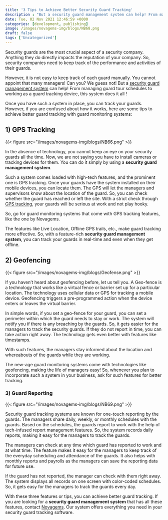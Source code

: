 ```yaml
---
title: '3 Tips to Achieve Better Security Guard Tracking'
description : "But a security guard management system can help! From managing guard tour schedules to working as a guard tracking device, this system does it all !"
date: Tue, 02 Nov 2021 12:46:59 +0000
categories: [development, publishing]
image: /images/novagems-img/blogs/NB68.png
draft: false
tags: ['Uncategorized']
---
```



Security guards are the most crucial aspect of a security company. Anything they do directly impacts the reputation of your company. So, security companies need to keep track of the performance and activities of their guards.

However, it is not easy to keep track of each guard manually. You cannot appoint that many managers! Can you? We guess not! But a [security guard management system](https://novage.ms/) can help! From managing guard tour schedules to working as a guard tracking device, this system does it all !

Once you have such a system in place, you can track your guards. However, if you are confused about how it works, here are some tips to achieve better guard tracking with guard monitoring systems: 

## 1) GPS Tracking 

{{< figure src="/images/novagems-img/blogs/NB66.png" >}}

In the absence of technology, you cannot keep an eye on your security guards all the time. Now, we are not saying you have to install cameras or tracking devices for them. You can do it simply by using a **security guard management system**. 

Such a system comes loaded with high-tech features, and the prominent one is GPS tracking. Once your guards have the system installed on their mobile devices, you can locate them. The GPS will let the managers and supervisors know about the location of the guard. So, you can check whether the guard has reached or left the site. With a strict check through [GPS tracking](https://novage.ms/gps-tracking/), your guards will be serious at work and not play hooky.

So, go for guard monitoring systems that come with GPS tracking features, like the one by Novagems.

The features like Live Location, Offline GPS trails, etc., make guard tracking more effective. So, with a feature-rich **security guard management system**, you can track your guards in real-time and even when they get offline. 

## 2) Geofencing

{{< figure src="/images/novagems-img/blogs/Geofense.png" >}}

If you haven’t heard about geofencing before, let us tell you. A Geo-fence is a technology that works like a virtual fence or barrier set up for a particular location. The technology uses cellular data or GPS for tracking a mobile device. Geofencing triggers a pre-programmed action when the device enters or leaves the virtual barrier. 

In simple words, if you set a geo-fence for your guard, you can set a perimeter within which the guard needs to stay or work. The system will notify you if there is any breaching by the guards. So, it gets easier for the managers to track the security guards. If they do not report in time, you can take action right away. The technology gets even better with features like timestamps.

With such features, the managers stay informed about the location and whereabouts of the guards while they are working. 

The new-age guard monitoring systems come with technologies like geofencing, making the life of managers easy! So, whenever you plan to incorporate such a system in your business, ask for such features for better tracking.

### 3) Guard Reporting

{{< figure src="/images/novagems-img/blogs/NB69.png" >}}

Security guard tracking systems are known for one-touch reporting by the guards. The managers share daily, weekly, or monthly schedules with the guards. Based on the schedules, the guards report to work with the help of tech-infused report management features. So, the system records daily reports, making it easy for the managers to track the guards.

The managers can check at any time which guard has reported to work and at what time. The feature makes it easy for the managers to keep track of the everyday scheduling and attendance of the guards. It also helps with monthly reports and payrolls as the managers can save the reporting data for future use.

If the guard has not reported, the manager can check with them right away. The system displays all records on one screen with color-coded schedules. So, it gets easy for the managers to track the guards every day. 

With these three features or tips, you can achieve better guard tracking. If you are looking for a **security guard management system** that has all these features, contact [Novagems](https://novage.ms/). Our system offers everything you need in your security guard tracking software. 
